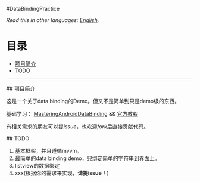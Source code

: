 #DataBindingPractice

*Read this in other languages: [English](README.md).*


# 目录
   
  - [项目简介](#intro)
  - [TODO](#todo)

--------------

 <div id="intro"/>
## 项目简介

这是一个关于data binding的Demo。但又不是简单到只是demo级的东西。

基础学习： [MasteringAndroidDataBinding](https://github.com/LyndonChin/MasteringAndroidDataBinding) && [官方教程](https://developer.android.com/intl/zh-cn/tools/data-binding/guide.html)

有相关需求的朋友可以提*issue*，也欢迎*fork*后直接贡献代码。

 <div id="todo"/>
## TODO

1. 基本框架，并且遵循mvvm。
1. 最简单的data binding demo，只绑定简单的字符串到界面上。
1. listview的数据绑定
1. xxx(根据你的需求来实现，**请提issue**！)